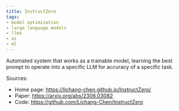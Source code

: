```yaml
---
title: InstructZero
tags:
- model optimization
- large language models
- llms
- ai
- ml
---
```


Automated system that works as a trainable model, learning the best prompt to operate into a specific LLM for accuracy of a specific task.

Sources:
- Home page: https://lichang-chen.github.io/InstructZero/
- Paper: https://arxiv.org/abs/2306.03082
- Code: https://github.com/Lichang-Chen/InstructZero

